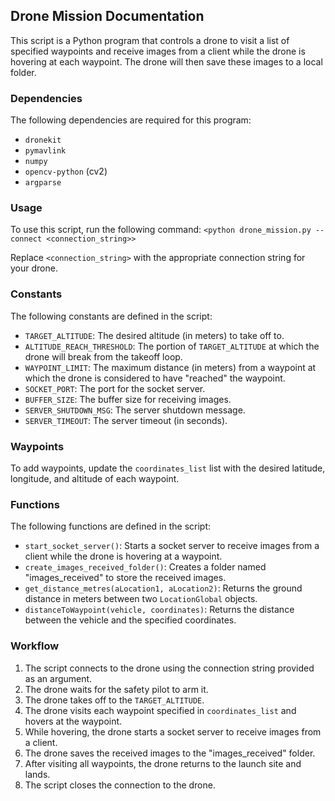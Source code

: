 ## Drone Mission Documentation

This script is a Python program that controls a drone to visit a list of specified waypoints and receive images from a client while the drone is hovering at each waypoint. The drone will then save these images to a local folder.

### Dependencies
The following dependencies are required for this program:
- `dronekit`
- `pymavlink`
- `numpy`
- `opencv-python` (cv2)
- `argparse`

### Usage
To use this script, run the following command: `<python drone_mission.py --connect <connection_string>>`

Replace `<connection_string>` with the appropriate connection string for your drone.

### Constants

The following constants are defined in the script:

- `TARGET_ALTITUDE`: The desired altitude (in meters) to take off to.
- `ALTITUDE_REACH_THRESHOLD`: The portion of `TARGET_ALTITUDE` at which the drone will break from the takeoff loop.
- `WAYPOINT_LIMIT`: The maximum distance (in meters) from a waypoint at which the drone is considered to have "reached" the waypoint.
- `SOCKET_PORT`: The port for the socket server.
- `BUFFER_SIZE`: The buffer size for receiving images.
- `SERVER_SHUTDOWN_MSG`: The server shutdown message.
- `SERVER_TIMEOUT`: The server timeout (in seconds).

### Waypoints
To add waypoints, update the `coordinates_list` list with the desired latitude, longitude, and altitude of each waypoint.

### Functions

The following functions are defined in the script:

- `start_socket_server()`: Starts a socket server to receive images from a client while the drone is hovering at a waypoint.
- `create_images_received_folder()`: Creates a folder named "images_received" to store the received images.
- `get_distance_metres(aLocation1, aLocation2)`: Returns the ground distance in meters between two `LocationGlobal` objects.
- `distanceToWaypoint(vehicle, coordinates)`: Returns the distance between the vehicle and the specified coordinates.

### Workflow

1. The script connects to the drone using the connection string provided as an argument.
2. The drone waits for the safety pilot to arm it.
3. The drone takes off to the `TARGET_ALTITUDE`.
4. The drone visits each waypoint specified in `coordinates_list` and hovers at the waypoint.
5. While hovering, the drone starts a socket server to receive images from a client.
6. The drone saves the received images to the "images_received" folder.
7. After visiting all waypoints, the drone returns to the launch site and lands.
8. The script closes the connection to the drone.

